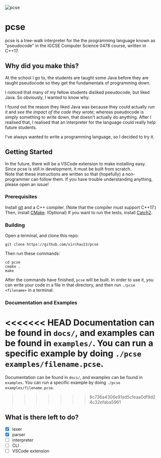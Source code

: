 ![pcse](https://raw.githubusercontent.com/virchau13/pcse/master/pcse_logo.svg)
# pcse
pcse is a tree-walk interpreter for the the programming language known as "pseudocode" in the IGCSE Computer Science 0478 course, written in C++17.

## Why did you make this?
At the school I go to, the students are taught some Java before they are taught pseudocode so they get the fundamentals of programming down.

I noticed that many of my fellow students disliked pseudocode, but liked Java. So obviously, I wanted to know why.

I found out the reason they liked Java was because they could actually _run it_ and _see the impact of the code they wrote_; whereas pseudocode is simply something to write down, that doesn't actually do anything. After I realised that, I realised that an interpreter for the language could really help future students.

I've always wanted to write a programming language, so I decided to try it.

## Getting Started
In the future, there will be a VSCode extension to make installing easy. Since pcse is still in development, it must be built from scratch.  
Note that these instructions are written so that (hopefully) a non-programmer can follow them. If you have trouble understanding anything, please open an issue!

### Prerequisites
Install [git](https://git-scm.com/) and a C++ compiler. (Note that the compiler must support C++17.) Then, install [CMake](https://cmake.org/).
(Optional) If you want to run the tests, install [Catch2](https://github.com/catchorg/Catch2/).

### Building
Open a terminal, and clone this repo:
```
git clone https://github.com/virchau13/pcse
```
Then run these commands:
```
cd pcse
cmake .
make
```
After the commands have finished, `pcse` will be built.
In order to use it, you can write your code in a file in that directory, and then run `./pcse <filename>` in a terminal.

### Documentation and Examples

<<<<<<< HEAD
Documentation can be found in `docs/`, and examples can be found in `examples/`. You can run a specific example by doing `./pcse examples/filename.pcse`.
=======
Documentation can be found in `docs/`, and examples can be found in `examples`. You can run a specific example by doing `./pcse examples/filename.pcse`.
>>>>>>> 8c736a4306e91ad5cfeaa0df9d24c32efaba5961

## What is there left to do?
- [x] lexer
- [x] parser
- [ ] interpreter
- [ ] CLI
- [ ] VSCode extension
